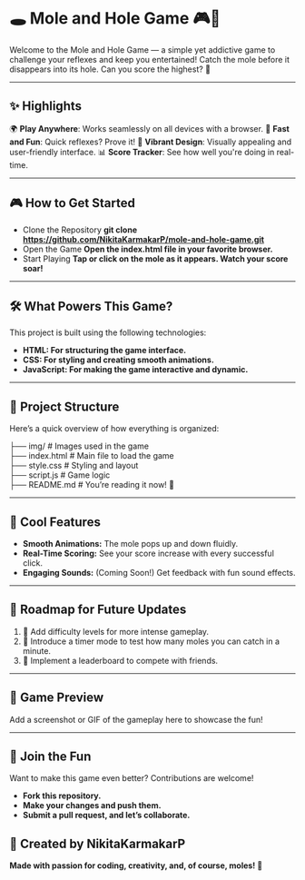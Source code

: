 # 🕳️ Mole and Hole Game 🎮🐹
Welcome to the Mole and Hole Game — a simple yet addictive game to challenge your reflexes and keep you entertained! Catch the mole before it disappears into its hole. Can you score the highest? 🌟

---

## ✨ Highlights
🌍 **Play Anywhere**: Works seamlessly on all devices with a browser.
🎯 **Fast and Fun**: Quick reflexes? Prove it!
🎨 **Vibrant Design**: Visually appealing and user-friendly interface.
📊 **Score Tracker**: See how well you're doing in real-time.

---

## 🎮 How to Get Started
- Clone the Repository
**git clone https://github.com/NikitaKarmakarP/mole-and-hole-game.git**  
- Open the Game
**Open the index.html file in your favorite browser.**
- Start Playing
**Tap or click on the mole as it appears. Watch your score soar!**

---

## 🛠️ What Powers This Game?
This project is built using the following technologies:

- **HTML: For structuring the game interface.**
- **CSS: For styling and creating smooth animations.**
- **JavaScript: For making the game interactive and dynamic.**

---

## 🌟 Project Structure
Here’s a quick overview of how everything is organized:
 
├── img/           # Images used in the game  
├── index.html     # Main file to load the game  
├── style.css      # Styling and layout  
├── script.js      # Game logic  
├── README.md      # You’re reading it now! 🎉  

---

## 🎉 Cool Features
- **Smooth Animations:** The mole pops up and down fluidly.
- **Real-Time Scoring:** See your score increase with every successful click.
- **Engaging Sounds:** (Coming Soon!) Get feedback with fun sound effects.

--- 

## 🚀 Roadmap for Future Updates
1. 📌 Add difficulty levels for more intense gameplay.
2. 📌 Introduce a timer mode to test how many moles you can catch in a minute.
3. 📌 Implement a leaderboard to compete with friends.

---

## 📸 Game Preview
Add a screenshot or GIF of the gameplay here to showcase the fun!

---

## 🤝 Join the Fun
Want to make this game even better? Contributions are welcome!
- **Fork this repository.**
- **Make your changes and push them.**
- **Submit a pull request, and let’s collaborate.**

## 💖 Created by NikitaKarmakarP
**Made with passion for coding, creativity, and, of course, moles! 🐹**

